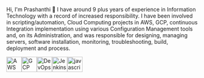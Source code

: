Hi, I'm Prashanthi 👋
I have around 9 plus years of experience in Information Technology with a record of increased responsibility.
I have been involved in scripting/automation, Cloud Computing projects in AWS, GCP, continuous Integration implementation using various Configuration Management tools and, on its Administration, and was responsible for designing, managing servers, software installation, monitoring, troubleshooting, build, deployment and process.



<img height="40" alt="AWS" src="https://user-images.githubusercontent.com/79076790/225322691-46beca58-0b3d-4734-89b7-3ce3b0fcb793.png" style="max-width: 100%;"><img height="40" alt="GCP" src="https://user-images.githubusercontent.com/79076790/225322939-75d2bc9e-46ce-437d-957e-9369372bcef3.png" style="max-width: 100%;"><img height="40" alt="DevOps" src="https://user-images.githubusercontent.com/79076790/225323433-58184743-d046-43ce-9390-fb98200c2f32.png" style="max-width: 100%;"><img height="40" alt="Jenkins" src="https://user-images.githubusercontent.com/79076790/225324068-704d83ce-e532-40cd-9b6a-2532c41f18b8.png" style="max-width: 100%;"><img height="40" alt="javascript" src="https://user-images.githubusercontent.com/79076790/225321963-b183e0b6-56c3-4535-8705-671f71fadf89.png" style="max-width: 100%;">



